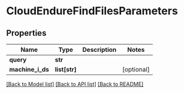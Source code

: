 # CloudEndureFindFilesParameters

## Properties
Name | Type | Description | Notes
------------ | ------------- | ------------- | -------------
**query** | **str** |  |
**machine_i_ds** | **list[str]** |  | [optional]

[[Back to Model list]](API_README.md#documentation-for-models) [[Back to API list]](API_README.md#documentation-for-api-endpoints) [[Back to README]](API_README.md)


